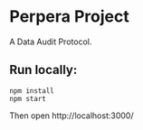 # Perpera Project

A Data Audit Protocol.

## Run locally:

```
npm install
npm start
```

Then open http://localhost:3000/
